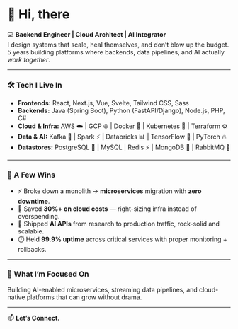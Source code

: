 # 👋 Hi, there

💻 **Backend Engineer | Cloud Architect | AI Integrator**  
I design systems that scale, heal themselves, and don’t blow up the budget.  
5 years building platforms where backends, data pipelines, and AI actually *work together*.  

---

### 🛠️ Tech I Live In
- **Frontends:** React, Next.js, Vue, Svelte, Tailwind CSS, Sass
- **Backends:** Java (Spring Boot), Python (FastAPI/Django), Node.js, PHP, C#  
- **Cloud & Infra:** AWS ☁️ | GCP 🌐 | Docker 🐳 | Kubernetes 🚢 | Terraform ⚙️  
- **Data & AI:** Kafka 🔄 | Spark ⚡ | Databricks 📊 | TensorFlow 🤖 | PyTorch 🔥  
- **Datastores:** PostgreSQL 🐘 | MySQL | Redis ⚡ | MongoDB 🍃 | RabbitMQ 🐇  

---

### 🌟 A Few Wins
- ⚡ Broke down a monolith → **microservices** migration with **zero downtime**.  
- 💸 Saved **30%+ on cloud costs** — right-sizing infra instead of overspending.  
- 🤖 Shipped **AI APIs** from research to production traffic, rock-solid and scalable.  
- ⏱️ Held **99.9% uptime** across critical services with proper monitoring + rollbacks.  

---

### 🚀 What I’m Focused On
Building AI-enabled microservices, streaming data pipelines, and cloud-native platforms that can grow without drama.  

---

📫 **Let’s Connect.**
